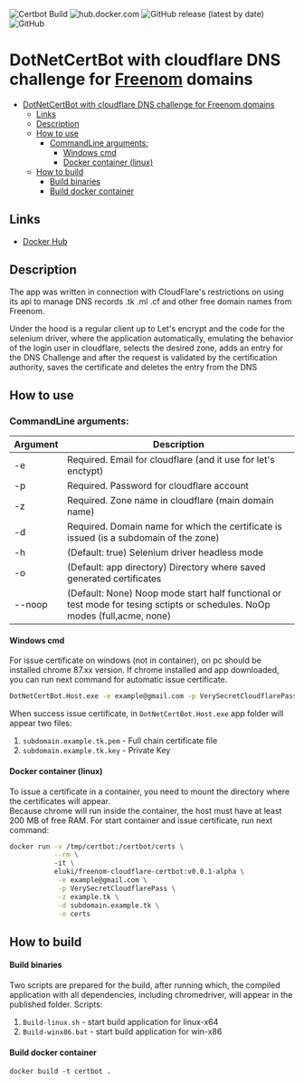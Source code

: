 ![Certbot Build](https://github.com/AMEST/DotNetCertBot/workflows/Certbot%20Build/badge.svg)
![hub.docker.com](https://img.shields.io/docker/pulls/eluki/freenom-cloudflare-certbot.svg)
![GitHub release (latest by date)](https://img.shields.io/github/v/release/amest/DotNetCertBot)
![GitHub](https://img.shields.io/github/license/amest/DotNetCertBot)
# DotNetCertBot with cloudflare DNS challenge for [Freenom](https://freenom.com) domains

- [DotNetCertBot with cloudflare DNS challenge for Freenom domains](#dotnetcertbot-with-cloudflare-dns-challenge-for-freenom-domains)
  - [Links](#links)
  - [Description](#description)
  - [How to use](#how-to-use)
    - [CommandLine arguments:](#commandline-arguments)
      - [Windows cmd](#windows-cmd)
      - [Docker container (linux)](#docker-container-linux)
  - [How to build](#how-to-build)
      - [Build binaries](#build-binaries)
      - [Build docker container](#build-docker-container)
## Links
* [Docker Hub](https://hub.docker.com/r/eluki/freenom-cloudflare-certbot)
## Description
The app was written in connection with CloudFlare's restrictions on using its api to manage DNS records .tk .ml .cf and other free domain names from Freenom.

Under the hood is a regular client up to Let's encrypt and the code for the selenium driver, where the application automatically, emulating the behavior of the login user in cloudflare, selects the desired zone, adds an entry for the DNS Challenge and after the request is validated by the certification authority, saves the certificate and deletes the entry from the DNS

## How to use
### CommandLine arguments:
| Argument |                                                        Description                                                         |
| -------- | -------------------------------------------------------------------------------------------------------------------------- |
| -e       | Required. Email for cloudflare (and it use for let's enctypt)                                                              |
| -p       | Required. Password for cloudflare account                                                                                  |
| -z       | Required. Zone name in cloudflare (main domain name)                                                                       |
| -d       | Required. Domain name for which the certificate is issued (is a subdomain of the zone)                                     |
| -h       | (Default: true) Selenium driver headless mode                                                                              |
| -o       | (Default: app directory) Directory where saved generated certificates                                                      |
| --noop   | (Default: None) Noop mode start half functional or test mode for tesing sctipts or schedules. NoOp modes (full,acme, none) |

#### Windows cmd
For issue certificate on windows (not in container), on pc should be installed chrome 87.xx version. If chrome installed and app downloaded, you can run next command for automatic issue certificate.
```cmd
DotNetCertBot.Host.exe -e example@gmail.com -p VerySecretCloudflarePass -z example.tk -d subdomain.example.tk
```
When success issue certificate, in `DotNetCertBot.Host.exe` app folder will appear two files:
1. `subdomain.example.tk.pem` - Full chain certificate file
2. `subdomain.example.tk.key` - Private Key

#### Docker container (linux)
To issue a certificate in a container, you need to mount the directory where the certificates will appear.   
Because chrome will run inside the container, the host must have at least 200 MB of free RAM.
For start container and issue certificate, run next command:
```bash
docker run -v /tmp/certbot:/certbot/certs \
           --rm \ 
           -it \
           eluki/freenom-cloudflare-certbot:v0.0.1-alpha \
            -e example@gmail.com \
            -p VerySecretCloudflarePass \
            -z example.tk \
            -d subdomain.example.tk \
            -o certs
```

## How to build

#### Build binaries

Two scripts are prepared for the build, after running which, the compiled application with all dependencies, including chromedriver, will appear in the published folder.
Scripts:
1. `Build-linux.sh` - start build application for linux-x64
2. `Build-winx86.bat` - start build application for win-x86   

#### Build docker container

```
docker build -t certbot .
```
